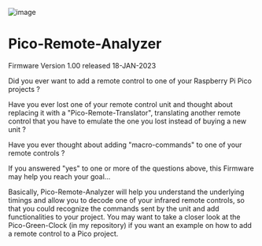 ![image](https://github.com/user-attachments/assets/94607ded-caad-4914-bd31-cfb3637baf48)

# Pico-Remote-Analyzer
Firmware Version 1.00 released 18-JAN-2023

Did you ever want to add a remote control to one of your Raspberry Pi Pico projects ?

Have you ever lost one of your remote control unit and thought about replacing it with a "Pico-Remote-Translator",
translating another remote control that you have to emulate the one you lost instead of buying a new unit ?

Have you ever thought about adding "macro-commands" to one of your remote controls ?

If you answered "yes" to one or more of the questions above, this Firmware may help you reach your goal...

Basically, Pico-Remote-Analyzer will help you understand the underlying timings and allow you to decode one of your infrared remote controls,
so that you could recognize the commands sent by the unit and add functionalities to your project.
You may want to take a closer look at the Pico-Green-Clock (in my repository) if you want an example on how to add a remote control to a Pico project.
